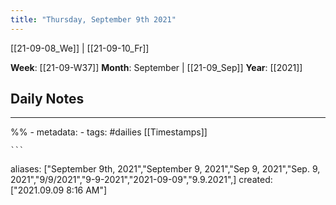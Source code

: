 ```yaml
---
title: "Thursday, September 9th 2021"
---
```

[[21-09-08_We]] | [[21-09-10_Fr]] 

**Week**: [[21-09-W37]]
**Month**: September | [[21-09_Sep]]
**Year**: [[2021]]

## Daily Notes

----
%% - metadata:
	- tags: #dailies [[Timestamps]] 


	```
aliases: ["September 9th, 2021","September 9, 2021","Sep 9, 2021","Sep. 9, 2021","9/9/2021","9-9-2021","2021-09-09","9.9.2021",]
created: ["2021.09.09 8:16 AM"]
```